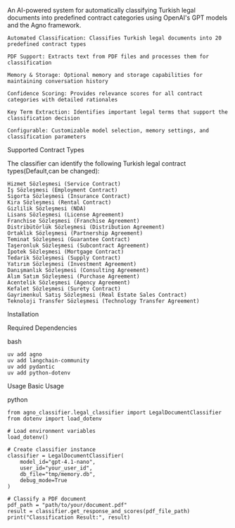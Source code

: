 An AI-powered system for automatically classifying Turkish legal documents into predefined contract categories using OpenAI's GPT models and the Agno framework.



    Automated Classification: Classifies Turkish legal documents into 20 predefined contract types
    
    PDF Support: Extracts text from PDF files and processes them for classification
    
    Memory & Storage: Optional memory and storage capabilities for maintaining conversation history
    
    Confidence Scoring: Provides relevance scores for all contract categories with detailed rationales
    
    Key Term Extraction: Identifies important legal terms that support the classification decision
    
    Configurable: Customizable model selection, memory settings, and classification parameters

Supported Contract Types

The classifier can identify the following Turkish legal contract types(Default,can be changed):

    Hizmet Sözleşmesi (Service Contract)
    İş Sözleşmesi (Employment Contract)
    Sigorta Sözleşmesi (Insurance Contract)
    Kira Sözleşmesi (Rental Contract)
    Gizlilik Sözleşmesi (NDA)
    Lisans Sözleşmesi (License Agreement)
    Franchise Sözleşmesi (Franchise Agreement)
    Distribütörlük Sözleşmesi (Distribution Agreement)
    Ortaklık Sözleşmesi (Partnership Agreement)
    Teminat Sözleşmesi (Guarantee Contract)
    Taşeronluk Sözleşmesi (Subcontract Agreement)
    İpotek Sözleşmesi (Mortgage Contract)
    Tedarik Sözleşmesi (Supply Contract)
    Yatırım Sözleşmesi (Investment Agreement)
    Danışmanlık Sözleşmesi (Consulting Agreement)
    Alım Satım Sözleşmesi (Purchase Agreement)
    Acentelik Sözleşmesi (Agency Agreement)
    Kefalet Sözleşmesi (Surety Contract)
    Gayrimenkul Satış Sözleşmesi (Real Estate Sales Contract)
    Teknoloji Transfer Sözleşmesi (Technology Transfer Agreement)

Installation

Required Dependencies

bash

    uv add agno
    uv add langchain-community
    uv add pydantic
    uv add python-dotenv


Usage
Basic Usage

python

    from agno_classifier.legal_classifier import LegalDocumentClassifier
    from dotenv import load_dotenv

    # Load environment variables
    load_dotenv()

    # Create classifier instance
    classifier = LegalDocumentClassifier(
        model_id="gpt-4.1-nano",
        user_id="your_user_id",
        db_file="tmp/memory.db",
        debug_mode=True
    )

    # Classify a PDF document
    pdf_path = "path/to/your/document.pdf"
    result = classifier.get_response_and_scores(pdf_file_path)
    print("Classification Result:", result)


